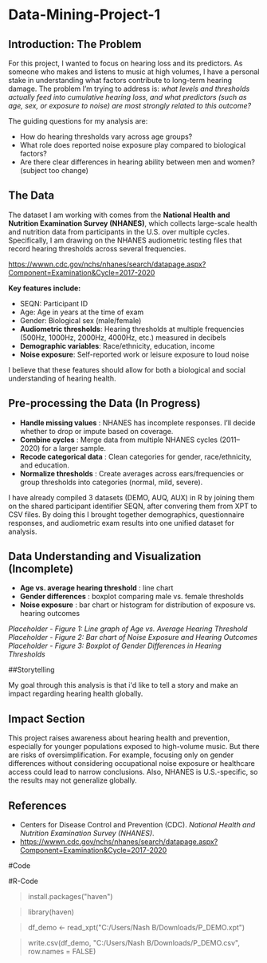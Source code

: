 # Data-Mining-Project-1

## Introduction: The Problem  
For this project, I wanted to focus on hearing loss and its predictors. As someone who makes and listens to music at high volumes, I have a personal stake in understanding what factors contribute to long-term hearing damage. The problem I’m trying to address is: *what levels and thresholds actually feed into cumulative hearing loss, and what predictors (such as age, sex, or exposure to noise) are most strongly related to this outcome?*  

The guiding questions for my analysis are:  
- How do hearing thresholds vary across age groups?  
- What role does reported noise exposure play compared to biological factors?
- Are there clear differences in hearing ability between men and women? (subject too change)

## The Data  
The dataset I am working with comes from the **National Health and Nutrition Examination Survey (NHANES)**, which collects large-scale health and nutrition data from participants in the U.S. over multiple cycles. Specifically, I am drawing on the NHANES audiometric testing files that record hearing thresholds across several frequencies.

https://wwwn.cdc.gov/nchs/nhanes/search/datapage.aspx?Component=Examination&Cycle=2017-2020

**Key features include:**  
- SEQN: Participant ID  
- Age: Age in years at the time of exam  
- Gender: Biological sex (male/female)  
- **Audiometric thresholds**: Hearing thresholds at multiple frequencies (500Hz, 1000Hz, 2000Hz, 4000Hz, etc.) measured in decibels  
- **Demographic variables**: Race/ethnicity, education, income  
- **Noise exposure**: Self-reported work or leisure exposure to loud noise  

I believe that these features should allow for both a biological and social understanding of hearing health.  

## Pre-processing the Data (In Progress)  
- **Handle missing values** : NHANES has incomplete responses. I’ll decide whether to drop or impute based on coverage.  
- **Combine cycles** : Merge data from multiple NHANES cycles (2011–2020) for a larger sample.  
- **Recode categorical data** : Clean categories for gender, race/ethnicity, and education.  
- **Normalize thresholds** : Create averages across ears/frequencies or group thresholds into categories (normal, mild, severe).

I have already compiled 3 datasets (DEMO, AUQ, AUX) in R by joining them on the shared participant identifier SEQN, after convering them from XPT to CSV files. By doing this I brought together demographics, questionnaire responses, and audiometric exam results into one unified dataset for analysis.

## Data Understanding and Visualization (Incomplete)  

- **Age vs. average hearing threshold** : line chart  
- **Gender differences** : boxplot comparing male vs. female thresholds  
- **Noise exposure** : bar chart or histogram for distribution of exposure vs. hearing outcomes

*Placeholder - Figure 1: Line graph of Age vs. Average Hearing Threshold*  
*Placeholder - Figure 2: Bar chart of Noise Exposure and Hearing Outcomes*
*Placeholder - Figure 3: Boxplot of Gender Differences in Hearing Thresholds*    

##Storytelling

My goal through this analysis is that i'd like to tell a story and make an impact regarding hearing health globally.

## Impact Section  
This project raises awareness about hearing health and prevention, especially for younger populations exposed to high-volume music. But there are risks of oversimplification. For example, focusing only on gender differences without considering occupational noise exposure or healthcare access could lead to narrow conclusions. Also, NHANES is U.S.-specific, so the results may not generalize globally.  

## References  
- Centers for Disease Control and Prevention (CDC). *National Health and Nutrition Examination Survey (NHANES)*.  
- https://wwwn.cdc.gov/nchs/nhanes/search/datapage.aspx?Component=Examination&Cycle=2017-2020

#Code

#R-Code
> install.packages("haven")

> library(haven)

> df_demo <- read_xpt("C:/Users/Nash B/Downloads/P_DEMO.xpt")

> write.csv(df_demo, "C:/Users/Nash B/Downloads/P_DEMO.csv", row.names = FALSE)
